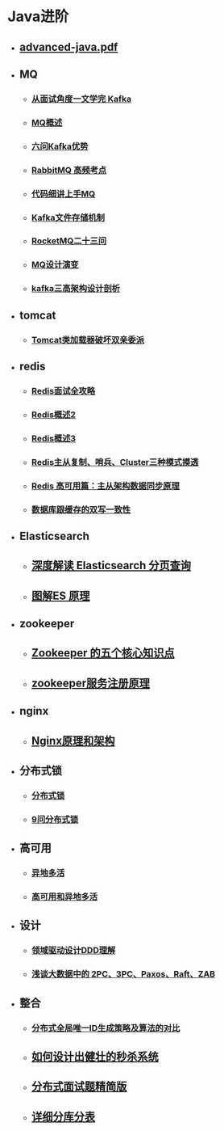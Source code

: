 # Java进阶
- ## [advanced-java.pdf](http://note.youdao.com/noteshare?id=ac9d6b5f74cc89b3f477343817454928)
- ## MQ
   - ### [从面试角度一文学完 Kafka](http://note.youdao.com/s/diOorWtm)
   - ### [MQ概述](http://note.youdao.com/s/N905Edvz)
   - ### [六问Kafka优势](http://note.youdao.com/s/cbEKdRnr)
   - ### [RabbitMQ 高频考点](http://note.youdao.com/s/TPhBqUAD)
   - ### [代码细讲上手MQ](http://note.youdao.com/s/Qdt2EwAu)
   - ### [Kafka文件存储机制](https://note.youdao.com/s/2kYdAelY)
   - ### [RocketMQ二十三问](https://note.youdao.com/s/crZM9aD5)
   - ### [MQ设计演变](https://note.youdao.com/s/cwEvWPsl)
   - ### [kafka三高架构设计剖析](https://note.youdao.com/s/11mc05xO)
- ## tomcat
   - ### [Tomcat类加载器破坏双亲委派](http://note.youdao.com/s/B8r9mUrH)
- ## redis
   - ### [Redis面试全攻略](http://note.youdao.com/s/dM0PrFPO)  
   - ### [Redis概述2](http://note.youdao.com/s/3HLK032B)  
   - ### [Redis概述3](https://note.youdao.com/s/aDkF55JS)  
   - ### [Redis主从复制、哨兵、Cluster三种模式摸透](http://note.youdao.com/s/4Nh60ACe)  
   - ### [Redis 高可用篇：主从架构数据同步原理](http://note.youdao.com/s/2JxkBcyX)  
   - ### [数据库跟缓存的双写一致性](http://note.youdao.com/s/dk4SgVrA)  
- ## Elasticsearch
  - ## [深度解读 Elasticsearch 分页查询](http://note.youdao.com/s/cn9YZa6b)
  - ## [图解ES 原理](https://note.youdao.com/s/LflxRIGl)
- ## zookeeper
  - ## [Zookeeper 的五个核心知识点](http://note.youdao.com/s/9Ad1Zoas)
  - ## [zookeeper服务注册原理](https://note.youdao.com/s/UFSpVCIQ)
- ##  nginx
  - ## [Nginx原理和架构](https://note.youdao.com/s/Kb0Qpcs2)
- ## 分布式锁
   - ### [分布式锁](http://note.youdao.com/noteshare?id=e1333b8336afdb635bdc6e6be929c6a4)   
   - ### [9问分布式锁](http://note.youdao.com/s/FFmsawoH)   
- ## 高可用
  - ### [异地多活](https://note.youdao.com/s/16JpVqjF)
  - ### [高可用和异地多活](https://note.youdao.com/s/YuWCSzCO)
- ## 设计   
   - ### [领域驱动设计DDD理解](http://note.youdao.com/s/Sky21nJf)
   - ### [浅谈大数据中的 2PC、3PC、Paxos、Raft、ZAB](http://note.youdao.com/s/Gc6hOfC4)
- ## 整合  
   - ### [分布式全局唯一ID生成策略及算法的对比](http://note.youdao.com/s/CMlU0hmz)
   - ## [如何设计出健壮的秒杀系统](http://note.youdao.com/noteshare?id=7ae858929f993d1dfd51623415b12014)
   - ## [分布式面试题精简版](http://note.youdao.com/s/YC9KUEJy)
   - ## [详细分库分表](http://note.youdao.com/s/BIlasGOm)